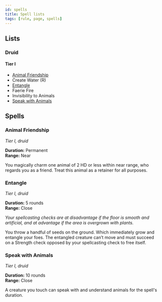```yaml
---
id: spells
title: Spell lists
tags: [rule, page, spells]
---
```


## Lists

### Druid

#### Tier I

- [Animal Friendship](#animal-friendship)
- Create Water (R)
- [Entangle](#entangle)
- Faerie Fire
- Invisibility to Animals
- [Speak with Animals](#speak-with-animals)
  
## Spells

### Animal Friendship

*Tier I, druid*  

**Duration:** Permanent  
**Range:** Near  

You magically charm one animal of 2 HD or less within near range, who regards you as a friend. Treat this animal as a retainer for all purposes.

### Entangle

*Tier I, druid*  

**Duration:** 5 rounds  
**Range:** Close  

*Your spellcasting checks are at disadvantage if the floor is smooth and artificial, and at advantage if the area is overgrown with plants.*

You throw a handful of seeds on the ground. Which immediately grow and entangle your foes. The entangled creature can’t move and must succeed on a Strength check opposed by your spellcasting check to free itself.

### Speak with Animals

*Tier I, druid*

**Duration:** 10 rounds  
**Range:** Close  

A creature you touch can speak with and understand animals for the spell's duration.
